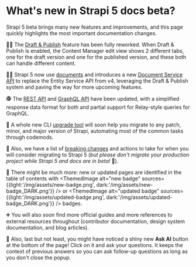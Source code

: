 
# What's new in Strapi 5 docs beta?

Strapi 5 beta brings many new features and improvements, and this page quickly highlights the most important documentation changes.

🧑‍🎨 The [Draft & Publish](/user-docs/content-manager/saving-and-publishing-content) feature has been fully reworked. When Draft & Publish is enabled, the Content Manager edit view shows 2 different tabs, one for the draft version and one for the published version, and these both can handle different content.

🧑‍🏫 Strapi 5 now use [documents](/dev-docs/api/document) and introduces a new [Document Service API](/dev-docs/api/document-service) to replace the Entity Service API from v4, leveraging the Draft & Publish system and paving the way for more upcoming features.

🕵️ The [REST API](/dev-docs/api/rest) and [GraphQL API](/dev-docs/api/graphql) have been updated, with a simplified response data format for both and partial support for Relay-style queries for GraphQL.

🦾 A whole new CLI [upgrade tool](/dev-docs/upgrade-tool) will soon help you migrate to any patch, minor, and major version of Strapi, automating most of the common tasks through codemods.

👷 Also, we have a list of [breaking changes](/dev-docs/migration/v4-to-v5/breaking-changes) and actions to take for when you will consider migrating to Strapi 5 (_but please don't migrate your production project while Strapi 5 and docs are in beta!_ 🙏).

👀 There might be much more: new or updated pages are identified in the table of contents with <ThemedImage alt="new badge" sources={{light:'/img/assets/new-badge.png', dark:'/img/assets/new-badge_DARK.png'}} /> or <ThemedImage alt="updated badge" sources={{light:'/img/assets/updated-badge.png', dark:'/img/assets/updated-badge_DARK.png'}} /> badges.

➕ You will also soon find more official guides and more references to external resources throughout (contributor documentation, design system documentation, and blog articles).

🤖 Also, last but not least, you might have noticed a shiny new **Ask AI** button at the bottom of the page! Click on it and ask your questions. It keeps the context of previous answers so you can ask follow-up questions as long as you don't close the popup.
